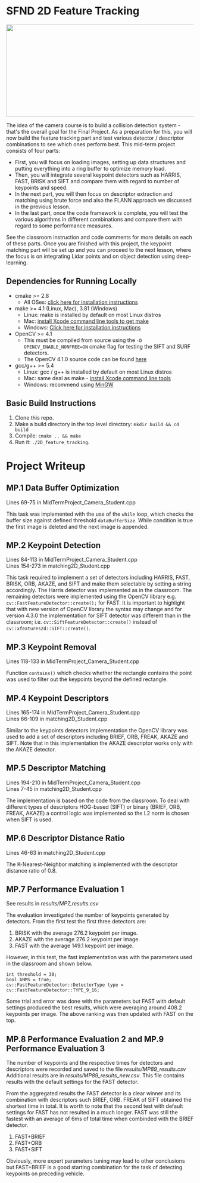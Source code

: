# SFND 2D Feature Tracking

<img src="images/keypoints.png" width="820" height="248" />

The idea of the camera course is to build a collision detection system - that's the overall goal for the Final Project. As a preparation for this, you will now build the feature tracking part and test various detector / descriptor combinations to see which ones perform best. This mid-term project consists of four parts:

* First, you will focus on loading images, setting up data structures and putting everything into a ring buffer to optimize memory load. 
* Then, you will integrate several keypoint detectors such as HARRIS, FAST, BRISK and SIFT and compare them with regard to number of keypoints and speed. 
* In the next part, you will then focus on descriptor extraction and matching using brute force and also the FLANN approach we discussed in the previous lesson. 
* In the last part, once the code framework is complete, you will test the various algorithms in different combinations and compare them with regard to some performance measures. 

See the classroom instruction and code comments for more details on each of these parts. Once you are finished with this project, the keypoint matching part will be set up and you can proceed to the next lesson, where the focus is on integrating Lidar points and on object detection using deep-learning. 

## Dependencies for Running Locally
* cmake >= 2.8
  * All OSes: [click here for installation instructions](https://cmake.org/install/)
* make >= 4.1 (Linux, Mac), 3.81 (Windows)
  * Linux: make is installed by default on most Linux distros
  * Mac: [install Xcode command line tools to get make](https://developer.apple.com/xcode/features/)
  * Windows: [Click here for installation instructions](http://gnuwin32.sourceforge.net/packages/make.htm)
* OpenCV >= 4.1
  * This must be compiled from source using the `-D OPENCV_ENABLE_NONFREE=ON` cmake flag for testing the SIFT and SURF detectors.
  * The OpenCV 4.1.0 source code can be found [here](https://github.com/opencv/opencv/tree/4.1.0)
* gcc/g++ >= 5.4
  * Linux: gcc / g++ is installed by default on most Linux distros
  * Mac: same deal as make - [install Xcode command line tools](https://developer.apple.com/xcode/features/)
  * Windows: recommend using [MinGW](http://www.mingw.org/)

## Basic Build Instructions

1. Clone this repo.
2. Make a build directory in the top level directory: `mkdir build && cd build`
3. Compile: `cmake .. && make`
4. Run it: `./2D_feature_tracking`.

# Project Writeup

## MP.1 Data Buffer Optimization
Lines 69-75 in MidTermProject_Camera_Student.cpp 

This task was implemented with the use of the `while` loop, which checks the buffer size against defined threshold `dataBufferSize`. While condition is true the first image is deleted and the next image is appended.

## MP.2 Keypoint Detection
Lines 84-113 in MidTermProject_Camera_Student.cpp  
Lines 154-273 in matching2D_Student.cpp

This task required to implement a set of detectors including HARRIS, FAST, BRISK, ORB, AKAZE, and SIFT and make them selectable by setting a string accordingly. The Harris detector was implemented as in the classroom. The remaining detectors were implemented using the OpenCV library e.g. `cv::FastFeatureDetector::create();` for FAST. It is important to highlight that with new version of OpenCV library the syntax may change and for version 4.3.0 the implementation for SIFT detector was different than in the classroom; i.e. `cv::SiftFeatureDetector::create()` instead of `cv::xfeatures2d::SIFT::create()`.

## MP.3 Keypoint Removal
Lines 118-133 in MidTermProject_Camera_Student.cpp 

Function `contains()` which checks whether the rectangle contains the point was used to filter out the keypoints beyond the defined rectangle. 

## MP.4 Keypoint Descriptors
Lines 165-174 in MidTermProject_Camera_Student.cpp  
Lines 66-109 in matching2D_Student.cpp

Similar to the keypoints detectors implementation the OpenCV library was used to add a set of descriptors including BRIEF, ORB, FREAK, AKAZE and SIFT. Note that in this implementation the AKAZE descriptor works only with the AKAZE detector.

## MP.5 Descriptor Matching
Lines 194-210 in MidTermProject_Camera_Student.cpp  
Lines 7-45 in matching2D_Student.cpp

The implementation is based on the code from the classroom. To deal with different types of descriptors HOG-based (SIFT) or binary (BRIEF, ORB, FREAK, AKAZE) a control logic was implemented so the L2 norm is chosen when SIFT is used.

## MP.6 Descriptor Distance Ratio
Lines 46-63 in matching2D_Student.cpp

The K-Nearest-Neighbor matching is implemented with the descriptor distance ratio of 0.8.

## MP.7 Performance Evaluation 1

See results in *results/MP7_results.csv*

The evaluation investigated the number of keypoints generated by detectors. From the first test the first three detectors are:

1. BRISK with the average 276.2 keypoint per image.
2. AKAZE with the average 276.2 keypoint per image.
3. FAST with the average 149.1 keypoint per image.

However, in this test, the fast implementation was with the parameters used in the classroom and shown below.
```
int threshold = 30;  
bool bNMS = true;    
cv::FastFeatureDetector::DetectorType type = cv::FastFeatureDetector::TYPE_9_16;
```
Some trial and error was done with the parameters but FAST with default settings produced the best results, which were averaging around 408.2 keypoints per image. The above ranking was then updated with FAST on the top.

## MP.8 Performance Evaluation 2 and MP.9 Performance Evaluation 3
The number of keypoints and the respective times for detectors and descriptors were recorded and saved to the file *results/MP89_results.csv*
Additional results are in *results/MP89_results_new.csv*. This file contains results with the default settings for the FAST detector.

From the aggregated results the FAST detector is a clear winner and its combination with descriptors such BRIEF, ORB. FREAK of SIFT obtained the shortest time in total. It is worth to note that the second test with default settings for FAST has not resulted in a much longer. FAST was still the fastest with an average of 6ms of total time when combinded with the BRIEF detector.

1. FAST+BRIEF
2. FAST+ORB
3. FAST+SIFT

Obviously, more expert parameters tuning may lead to other conclusions but FAST+BRIEF is a good starting combination for the task of detecting keypoints on preceding vehicle.